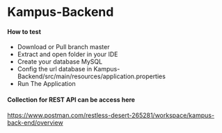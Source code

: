 # Kampus-Backend

#### How to test

* Download or Pull branch master
* Extract and open folder in your IDE
* Create your database MySQL
* Config the url database in Kampus-Backend/src/main/resources/application.properties
* Run The Application

#### Collection for REST API can be access here
https://www.postman.com/restless-desert-265281/workspace/kampus-back-end/overview
